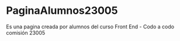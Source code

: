 # PaginaAlumnos23005
Es una pagina creada por alumnos del curso Front End - Codo a codo comisión 23005
